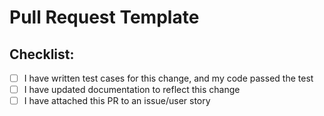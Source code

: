 # Pull Request Template

## Checklist:

- [ ] I have written test cases for this change, and my code passed the test
- [ ] I have updated documentation to reflect this change
- [ ] I have attached this PR to an issue/user story
